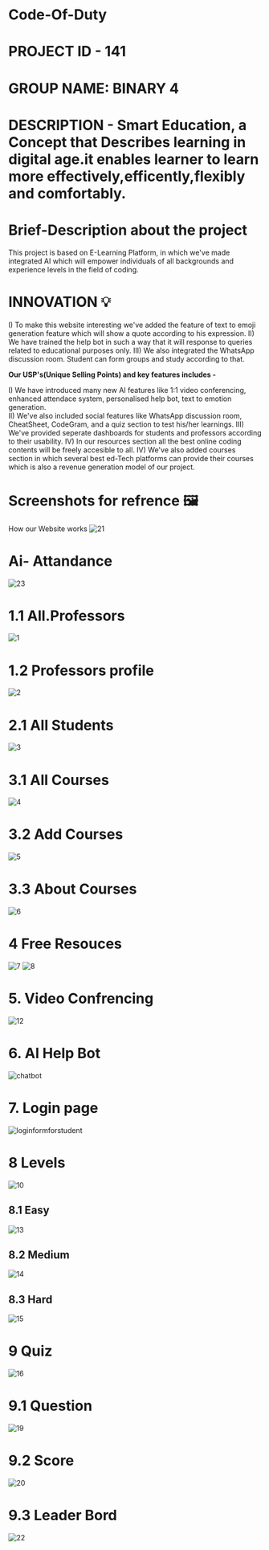 # Code-Of-Duty

# PROJECT ID - 141 
# GROUP NAME: BINARY 4 
# DESCRIPTION - Smart Education, a Concept that Describes learning in digital age.it enables learner to learn more effectively,efficently,flexibly and comfortably.
 
# Brief-Description about the project 

This project is based on E-Learning Platform, in which we've made integrated AI which will empower individuals of all backgrounds and experience levels in the field of coding. 

# INNOVATION 💡 
I)   To make this website interesting we've added the feature of text to emoji generation feature which will show a quote according to his expression.
II)  We have trained the help bot in such a way that it will response to queries related to educational purposes only.
III) We also integrated the WhatsApp discussion room. Student can form groups and study according to that.

**Our USP's(Unique Selling Points) and key features includes -** 

I)    We have introduced many new AI features like 1:1 video conferencing, enhanced attendace system, personalised help bot, text to emotion generation.   
II)   We've also included social features like WhatsApp discussion room, CheatSheet, CodeGram, and a quiz section to test his/her learnings.
III)  We've provided seperate dashboards for students and professors according to their usability.
IV)   In our resources section all the best online coding contents will be freely accesible to all.
IV)   We've also added courses section in which several best ed-Tech platforms can provide their courses which is also a revenue generation model of our project. 

# Screenshots for refrence 🖼️
How our Website works
![21](https://github.com/SreeCharan1234/Code-Of-Duty/assets/119997965/2864d672-d825-48c1-8c89-c7bc11e471bd)
#  Ai- Attandance 
![23](https://github.com/SreeCharan1234/code-off-duty/assets/119997965/1da83cb0-ed85-4398-991f-805288cfa594)

# 1.1 All.Professors
![1](https://github.com/SreeCharan1234/code-off-duty/assets/119997965/361127f0-b23d-4339-b1be-c90fc53759a4)

# 1.2 Professors profile
![2](https://github.com/SreeCharan1234/code-off-duty/assets/119997965/a3ae3403-4794-46ea-b345-841bce93e997)

# 2.1 All Students
![3](https://github.com/SreeCharan1234/code-off-duty/assets/119997965/c61c236a-9115-42a7-8180-a6c6798fa189)
# 3.1 All Courses
![4](https://github.com/SreeCharan1234/code-off-duty/assets/119997965/e6d05535-c652-48b4-b5e7-6666ca344020)


# 3.2 Add Courses
![5](https://github.com/SreeCharan1234/code-off-duty/assets/119997965/849b698a-d4c0-4bdd-9b5a-a1b22aa526ce)

# 3.3 About Courses
![6](https://github.com/SreeCharan1234/code-off-duty/assets/119997965/3f891c37-4d88-457e-9603-3962cf2fd706)
# 4 Free Resouces
![7](https://github.com/SreeCharan1234/code-off-duty/assets/119997965/ced0fc9b-55ea-4870-9b5d-fe2463c3cc5c)
![8](https://github.com/SreeCharan1234/code-off-duty/assets/119997965/d5610733-6180-46f5-a69e-3102ba1dd4dd)


# 5. Video Confrencing

![12](https://github.com/SreeCharan1234/Code-Of-Duty/assets/119997965/dccb417f-e19e-4287-9e9b-b62c0c1f0c55)




# 6. AI Help Bot
![chatbot](https://github.com/sushilverma1125/Code-A-Haunt/assets/114611314/48d0515e-71d2-48e3-882a-7230f3977dfc)



# 7. Login page
![loginformforstudent](https://github.com/sushilverma1125/Code-A-Haunt/assets/114611314/482c7a1b-926f-4da0-8d89-aa0b5d5f479e)

# 8 Levels
![10](https://github.com/SreeCharan1234/code-off-duty/assets/119997965/19c581ca-ad31-431d-9228-993f494a50ce)
## 8.1 Easy
![13](https://github.com/SreeCharan1234/code-off-duty/assets/119997965/dd604de4-4ceb-4f1a-90f5-6a79e57a0fc2)
## 8.2 Medium
![14](https://github.com/SreeCharan1234/code-off-duty/assets/119997965/97df2a3b-268a-4b24-b738-544a09ed06a4)

## 8.3 Hard
![15](https://github.com/SreeCharan1234/code-off-duty/assets/119997965/6fcae17f-6f93-4246-b544-2ee5d9488895)
# 9 Quiz
![16](https://github.com/SreeCharan1234/code-off-duty/assets/119997965/bc1b1227-2540-481d-988e-1c65def24862)
# 9.1  Question
![19](https://github.com/SreeCharan1234/code-off-duty/assets/119997965/acb0a3fb-8789-4d04-a03c-903691cc7281)
# 9.2 Score
![20](https://github.com/SreeCharan1234/code-off-duty/assets/119997965/d15488ff-aabf-44b3-a889-bf371127094c)
# 9.3 Leader Bord
![22](https://github.com/SreeCharan1234/code-off-duty/assets/119997965/b1d62069-fe46-4c58-a520-f84c42d33389)




